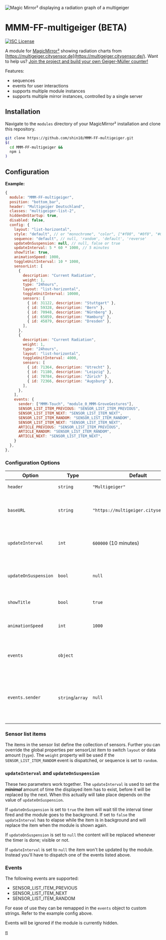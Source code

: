 ![Magic Mirror² displaying a radiation graph of a multigeiger](screenshot.gif)

# MMM-FF-multigeiger (BETA)

[![ISC License](https://img.shields.io/badge/license-ISC-blue.svg)](https://choosealicense.com/licenses/isc)

A module for [MagicMirror²](https://github.com/MichMich/MagicMirror) showing radiation charts from [https://multigeiger.citysensor.de](https://multigeiger.citysensor.de/).
Want to help us? [Join the project and build your own Geiger-Müller counter!](https://ecocurious.de/projekte/multigeiger-2/)

Features:

- sequences
- events for user interactions
- supports multiple module instances
- supports multiple mirror instances, controlled by a single server

## Installation

Navigate to the `modules` directory of your MagicMirror² installation and clone this repository.

```sh
git clone https://github.com/shin10/MMM-FF-multigeiger.git
$(
  cd MMM-FF-multigeiger &&
  npm i
)
```

## Configuration

**Example:**

```js
{
  module: "MMM-FF-multigeiger",
  position: "bottom_bar",
  header: "Multigeiger Deutschland",
  classes: "multigeiger-list-2",
  hiddenOnStartup: true,
  disabled: false,
  config: {
    layout: "list-horizontal",
    style: "default", // or "monochrome", "color", ["#f00", "#0f0", "#00f" ...]
    sequence: "default", // null, 'random', 'default', 'reverse'
    updateOnSuspension: null, // null, false or true
    updateInterval: 5 * 60 * 1000, // 5 minutes
    showTitle: true,
    animationSpeed: 1000,
    toggleUnitInterval: 10 * 1000,
    sensorList: [
      {
        description: "Current Radiation",
        weight: 1,
        type: "24hours",
        layout: "list-horizontal",
        toggleUnitInterval: 10000,
        sensors: [
          { id: 31122, description: "Stuttgart" },
          { id: 59328, description: "Bern" },
          { id: 70948, description: "Nürnberg" },
          { id: 65059, description: "Hamburg" },
          { id: 45879, description: "Dresden" },
        ],
      },
      {
        description: "Current Radiation",
        weight: 1,
        type: "24hours",
        layout: "list-horizontal",
        toggleUnitInterval: 4000,
        sensors: [
          { id: 71364, description: "Utrecht" },
          { id: 71180, description: "Leipzig" },
          { id: 70784, description: "Zürich" },
          { id: 72366, description: "Augsburg" },
        ],
      },
    ],
    events: {
      sender: ["MMM-Touch", "module_0_MMM-GroveGestures"],
      SENSOR_LIST_ITEM_PREVIOUS: "SENSOR_LIST_ITEM_PREVIOUS",
      SENSOR_LIST_ITEM_NEXT: "SENSOR_LIST_ITEM_NEXT",
      SENSOR_LIST_ITEM_RANDOM: "SENSOR_LIST_ITEM_RANDOM",
      SENSOR_LIST_ITEM_NEXT: "SENSOR_LIST_ITEM_NEXT",
      ARTICLE_PREVIOUS: "SENSOR_LIST_ITEM_PREVIOUS",
      ARTICLE_RANDOM: "SENSOR_LIST_ITEM_RANDOM",
      ARTICLE_NEXT: "SENSOR_LIST_ITEM_NEXT",
    }
  },
},
```

### Configuration Options

| **Option**           | **Type**         | **Default**                            | **Description**                                                                             |
| -------------------- | ---------------- | -------------------------------------- | ------------------------------------------------------------------------------------------- |
| `header`             | `string`         | `"Multigeiger"`                        | The module title.                                                                           |
| `baseURL`            | `string`         | `"https://multigeiger.citysensor.de/"` | Basically that. Doesn't have to be changed.                                                 |
| `updateInterval`     | `int`            | `600000` (10 minutes)                  | The duration of the update interval in ms or `null`.                                        |
| `updateOnSuspension` | `bool`           | `null`                                 | `null`, `false` or `true`. Further explanations below.                                      |
| `showTitle`          | `bool`           | `true`                                 | A boolean to show/hide the title.                                                           |
| `animationSpeed`     | `int`            | `1000`                                 | The duration of the page transition.                                                        |
| `events`             | `object`         |                                        | An object listing event constants to remap if necessary.                                    |
| `events.sender`      | `string`/`array` | `null`                                 | If this is set, only events sent by the modules with this `name` or `id` will be processed. |

### Sensor list items

The items in the sensor list define the collection of sensors. Further you can override the global properties per sensorList item to switch `layout` or data amount (`type`). The `weight` property will be used if the `SENSOR_LIST_ITEM_RANDOM` event is dispatched, or sequence is set to `random`.

### `updateInterval` and `updateOnSuspension`

These two parameters work together. The `updateInterval` is used to set the **_minimal_** amount of time the displayed item has to exist, before it will be replaced by the next. When this actually will take place depends on the value of `updateOnSuspension`.

If `updateOnSuspension` is set to `true` the item will wait till the interval timer fired and the module goes to the background. If set to `false` the `updateInterval` has to elapse while the item is in background and will replace the item when the module is shown again.

If `updateOnSuspension` is set to `null` the content will be replaced whenever the timer is done; visible or not.

If `updateInterval` is set to `null` the item won't be updated by the module. Instead you'll have to dispatch one of the events listed above.

### Events

The following events are supported:

- SENSOR_LIST_ITEM_PREVIOUS
- SENSOR_LIST_ITEM_NEXT
- SENSOR_LIST_ITEM_RANDOM

For ease of use they can be remapped in the `events` object to custom strings. Refer to the example config above.

Events will be ignored if the module is currently hidden.

[&pi;](https://www.youtube.com/watch?v=lQ1U3beoXAc)
